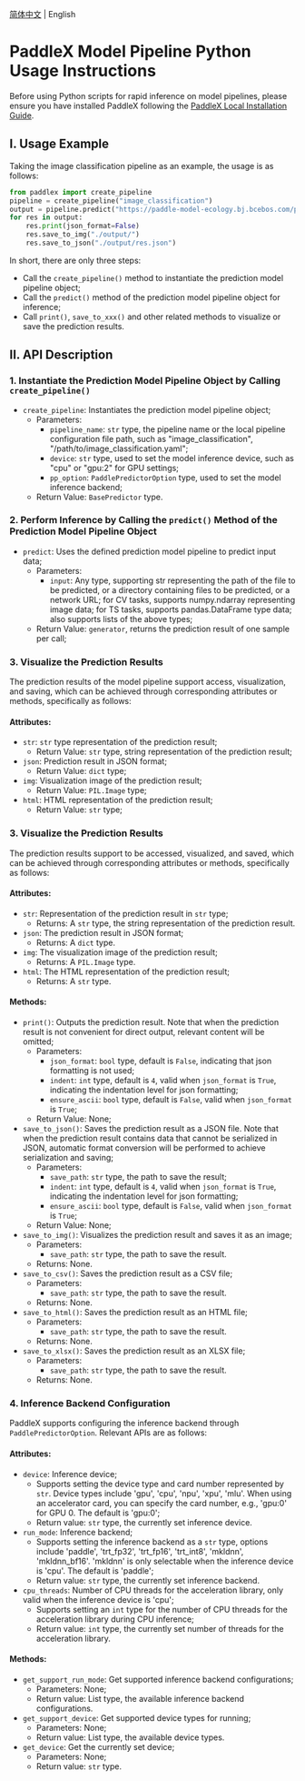 [简体中文](pipeline_python_API.md) | English

# PaddleX Model Pipeline Python Usage Instructions

Before using Python scripts for rapid inference on model pipelines, please ensure you have installed PaddleX following the [PaddleX Local Installation Guide](../../installation/installation_en.md).

## I. Usage Example
Taking the image classification pipeline as an example, the usage is as follows:

```python
from paddlex import create_pipeline
pipeline = create_pipeline("image_classification")
output = pipeline.predict("https://paddle-model-ecology.bj.bcebos.com/paddlex/imgs/demo_image/general_image_classification_001.jpg", batch_size=1)
for res in output:
    res.print(json_format=False)
    res.save_to_img("./output/")
    res.save_to_json("./output/res.json")
```
In short, there are only three steps:

* Call the `create_pipeline()` method to instantiate the prediction model pipeline object;
* Call the `predict()` method of the prediction model pipeline object for inference;
* Call `print()`, `save_to_xxx()` and other related methods to visualize or save the prediction results.

## II. API Description

### 1. Instantiate the Prediction Model Pipeline Object by Calling `create_pipeline()`
* `create_pipeline`: Instantiates the prediction model pipeline object;
  * Parameters:
    * `pipeline_name`: `str` type, the pipeline name or the local pipeline configuration file path, such as "image_classification", "/path/to/image_classification.yaml";
    * `device`: `str` type, used to set the model inference device, such as "cpu" or "gpu:2" for GPU settings;
    * `pp_option`: `PaddlePredictorOption` type, used to set the model inference backend;
  * Return Value: `BasePredictor` type.

### 2. Perform Inference by Calling the `predict()` Method of the Prediction Model Pipeline Object
* `predict`: Uses the defined prediction model pipeline to predict input data;
  * Parameters:
    * `input`: Any type, supporting str representing the path of the file to be predicted, or a directory containing files to be predicted, or a network URL; for CV tasks, supports numpy.ndarray representing image data; for TS tasks, supports pandas.DataFrame type data; also supports lists of the above types;
  * Return Value: `generator`, returns the prediction result of one sample per call;

### 3. Visualize the Prediction Results
The prediction results of the model pipeline support access, visualization, and saving, which can be achieved through corresponding attributes or methods, specifically as follows:

#### Attributes:
* `str`: `str` type representation of the prediction result;
  * Return Value: `str` type, string representation of the prediction result;
* `json`: Prediction result in JSON format;
  * Return Value: `dict` type;
* `img`: Visualization image of the prediction result;
  * Return Value: `PIL.Image` type;
* `html`: HTML representation of the prediction result;
  * Return Value: `str` type;

### 3. Visualize the Prediction Results
The prediction results support to be accessed, visualized, and saved, which can be achieved through corresponding attributes or methods, specifically as follows:

#### Attributes:
* `str`: Representation of the prediction result in `str` type;
  * Returns: A `str` type, the string representation of the prediction result.
* `json`: The prediction result in JSON format;
  * Returns: A `dict` type.
* `img`: The visualization image of the prediction result;
  * Returns: A `PIL.Image` type.
* `html`: The HTML representation of the prediction result;
  * Returns: A `str` type.

#### Methods:
* `print()`: Outputs the prediction result. Note that when the prediction result is not convenient for direct output, relevant content will be omitted;
  * Parameters:
    * `json_format`: `bool` type, default is `False`, indicating that json formatting is not used;
    * `indent`: `int` type, default is `4`, valid when `json_format` is `True`, indicating the indentation level for json formatting;
    * `ensure_ascii`: `bool` type, default is `False`, valid when `json_format` is `True`;
  * Return Value: None;
* `save_to_json()`: Saves the prediction result as a JSON file. Note that when the prediction result contains data that cannot be serialized in JSON, automatic format conversion will be performed to achieve serialization and saving;
  * Parameters:
    * `save_path`: `str` type, the path to save the result;
    * `indent`: `int` type, default is `4`, valid when `json_format` is `True`, indicating the indentation level for json formatting;
    * `ensure_ascii`: `bool` type, default is `False`, valid when `json_format` is `True`;
  * Return Value: None;
* `save_to_img()`: Visualizes the prediction result and saves it as an image;
  * Parameters:
    * `save_path`: `str` type, the path to save the result.
  * Returns: None.
* `save_to_csv()`: Saves the prediction result as a CSV file;
  * Parameters:
    * `save_path`: `str` type, the path to save the result.
  * Returns: None.
* `save_to_html()`: Saves the prediction result as an HTML file;
  * Parameters:
    * `save_path`: `str` type, the path to save the result.
  * Returns: None.
* `save_to_xlsx()`: Saves the prediction result as an XLSX file;
  * Parameters:
    * `save_path`: `str` type, the path to save the result.
  * Returns: None.

### 4. Inference Backend Configuration

PaddleX supports configuring the inference backend through `PaddlePredictorOption`. Relevant APIs are as follows:

#### Attributes:

* `device`: Inference device;
  * Supports setting the device type and card number represented by `str`. Device types include 'gpu', 'cpu', 'npu', 'xpu', 'mlu'. When using an accelerator card, you can specify the card number, e.g., 'gpu:0' for GPU 0. The default is 'gpu:0';
  * Return value: `str` type, the currently set inference device.
* `run_mode`: Inference backend;
  * Supports setting the inference backend as a `str` type, options include 'paddle', 'trt_fp32', 'trt_fp16', 'trt_int8', 'mkldnn', 'mkldnn_bf16'. 'mkldnn' is only selectable when the inference device is 'cpu'. The default is 'paddle';
  * Return value: `str` type, the currently set inference backend.
* `cpu_threads`: Number of CPU threads for the acceleration library, only valid when the inference device is 'cpu';
  * Supports setting an `int` type for the number of CPU threads for the acceleration library during CPU inference;
  * Return value: `int` type, the currently set number of threads for the acceleration library.

#### Methods:
* `get_support_run_mode`: Get supported inference backend configurations;
  * Parameters: None;
  * Return value: List type, the available inference backend configurations.
* `get_support_device`: Get supported device types for running;
  * Parameters: None;
  * Return value: List type, the available device types.
* `get_device`: Get the currently set device;
  * Parameters: None;
  * Return value: `str` type.
```
